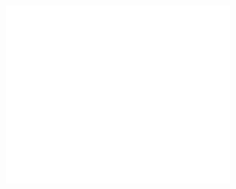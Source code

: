 <div align="center">
  <br>
  <a href="https://github.com/sponsors/LeoColomb">
    <img src="https://github.com/LeoColomb/LeoColomb/raw/main/readme.svg?sanitize=true" width="800" height="400">
  </a>
  <br>
</div>
